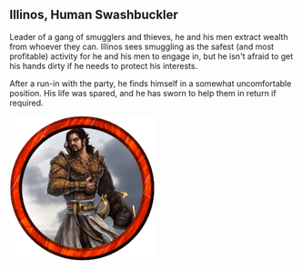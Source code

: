 ## Illinos, Human Swashbuckler

Leader of a gang of smugglers and thieves, he and his men extract wealth from whoever they can. Illinos sees smuggling as the safest (and most profitable) activity for he and his men to engage in, but he isn't afraid to get his hands dirty if he needs to protect his interests.

After a run-in with the party, he finds himself in a somewhat uncomfortable position. His life was spared, and he has sworn to help them in return if required. 

![tokenimage]

[tokenimage]: /NPCs/NPCArt/Swashbuckler.png
